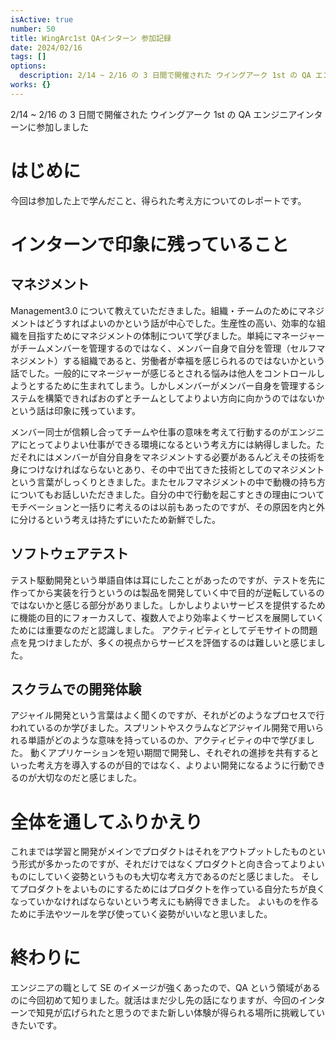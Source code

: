 ```yaml
---
isActive: true
number: 50
title: WingArc1st QAインターン 参加記録
date: 2024/02/16
tags: []
options:
  description: 2/14 ~ 2/16 の 3 日間で開催された ウイングアーク 1st の QA エンジニアインターンに参加したときの記録です
works: {}
---
```



2/14 ~ 2/16 の 3 日間で開催された ウイングアーク 1st の QA エンジニアインターンに参加しました

<!--more-->

# はじめに

今回は参加した上で学んだこと、得られた考え方についてのレポートです。

# インターンで印象に残っていること

## マネジメント

Management3.0 について教えていただきました。組織・チームのためにマネジメントはどうすればよいのかという話が中心でした。生産性の高い、効率的な組織を目指すためにマネジメントの体制について学びました。単純にマネージャーがチームメンバーを管理するのではなく、メンバー自身で自分を管理（セルフマネジメント）する組織であると、労働者が幸福を感じられるのではないかという話でした。一般的にマネージャーが感じるとされる悩みは他人をコントロールしようとするために生まれてしまう。しかしメンバーがメンバー自身を管理するシステムを構築できればおのずとチームとしてよりよい方向に向かうのではないかという話は印象に残っています。

メンバー同士が信頼し合ってチームや仕事の意味を考えて行動するのがエンジニアにとってよりよい仕事ができる環境になるという考え方には納得しました。ただそれにはメンバーが自分自身をマネジメントする必要があるんどえその技術を身につけなければならないとあり、その中で出てきた技術としてのマネジメントという言葉がしっくりときました。またセルフマネジメントの中で動機の持ち方についてもお話しいただきました。自分の中で行動を起こすときの理由についてモチベーションと一括りに考えるのは以前もあったのですが、その原因を内と外に分けるという考えは持たずにいたため新鮮でした。

## ソフトウェアテスト

テスト駆動開発という単語自体は耳にしたことがあったのですが、テストを先に作ってから実装を行うというのは製品を開発していく中で目的が逆転しているのではないかと感じる部分がありました。しかしよりよいサービスを提供するために機能の目的にフォーカスして、複数人でより効率よくサービスを展開していくためには重要なのだと認識しました。
アクティビティとしてデモサイトの問題点を見つけましたが、多くの視点からサービスを評価するのは難しいと感じました。

## スクラムでの開発体験

アジャイル開発という言葉はよく聞くのですが、それがどのようなプロセスで行われているのか学びました。スプリントやスクラムなどアジャイル開発で用いられる単語がどのような意味を持っているのか、アクティビティの中で学びました。
動くアプリケーションを短い期間で開発し、それぞれの進捗を共有するといった考え方を導入するのが目的ではなく、よりよい開発になるように行動できるのが大切なのだと感じました。

# 全体を通してふりかえり

これまでは学習と開発がメインでプロダクトはそれをアウトプットしたものという形式が多かったのですが、それだけではなくプロダクトと向き合ってよりよいものにしていく姿勢というものも大切な考え方であるのだと感じました。
そしてプロダクトをよいものにするためにはプロダクトを作っている自分たちが良くなっていかなければならないという考えにも納得できました。
よいものを作るために手法やツールを学び使っていく姿勢がいいなと思いました。

# 終わりに

エンジニアの職として SE のイメージが強くあったので、QA という領域があるのに今回初めて知りました。就活はまだ少し先の話になりますが、今回のインターンで知見が広げられたと思うのでまた新しい体験が得られる場所に挑戦していきたいです。

